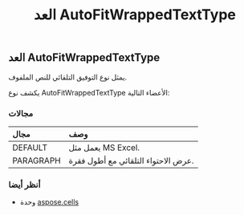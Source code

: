﻿---
title: العد AutoFitWrappedTextType
second_title: Aspose.Cells for Python via .NET API المراجع
description:
type: docs
weight: 1770
url: /ar/python-net/aspose.cells/autofitwrappedtexttype/
is_root: false
---
##  العد AutoFitWrappedTextType
يمثل نوع التوفيق التلقائي للنص الملفوف.



يكشف نوع AutoFitWrappedTextType الأعضاء التالية:

###  مجالات
| مجال| وصف|
| :- | :- |
| DEFAULT | يعمل مثل MS Excel.|
| PARAGRAPH | عرض الاحتواء التلقائي مع أطول فقرة.|



###  أنظر أيضا
* وحدة [aspose.cells](..)
